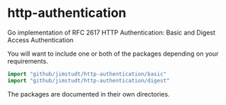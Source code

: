 http-authentication
===================

Go implementation of RFC 2617 HTTP Authentication: Basic and Digest Access Authentication

You will want to include one or both of the packages depending on your requirements.

~~~~ go
import "github/jimstudt/http-authentication/basic"
import "github/jimstudt/http-authentication/digest"
~~~~

The packages are documented in their own directories.